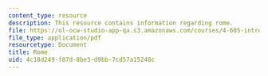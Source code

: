```yaml
---
content_type: resource
description: This resource contains information regarding rome.
file: https://ol-ocw-studio-app-qa.s3.amazonaws.com/courses/4-605-introduction-to-the-history-and-theory-of-architecture-spring-2012/4c18d249f87d8be3d9bb7cd57a15248c_MIT4_605S12_lec13.pdf
file_type: application/pdf
resourcetype: Document
title: Rome
uid: 4c18d249-f87d-8be3-d9bb-7cd57a15248c
---
```

